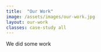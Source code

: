 ```yaml
---
title:  "Our Work"
image: /assets/images/our-work.jpg
layout: our-work
classes: case-study all
---
```

We did some work
